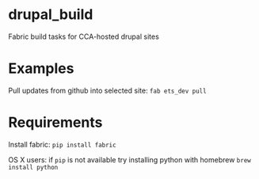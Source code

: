 drupal_build
============

Fabric build tasks for CCA-hosted drupal sites

# Examples

Pull updates from github into selected site:
`fab ets_dev pull`

# Requirements

Install fabric:
`pip install fabric`

OS X users: if `pip` is not available try installing python with homebrew `brew install python`